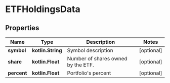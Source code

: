 
# ETFHoldingsData

## Properties
Name | Type | Description | Notes
------------ | ------------- | ------------- | -------------
**symbol** | **kotlin.String** | Symbol description |  [optional]
**share** | **kotlin.Float** | Number of shares owned by the ETF. |  [optional]
**percent** | **kotlin.Float** | Portfolio&#39;s percent |  [optional]



